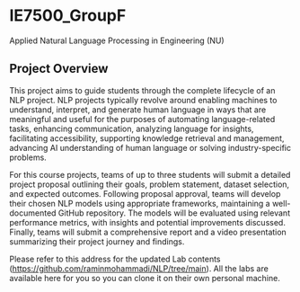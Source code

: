 # IE7500_GroupF
Applied Natural Language Processing in Engineering (NU)

## Project Overview

This project aims to guide students through the complete lifecycle of an NLP project. NLP projects typically revolve around enabling machines to understand, interpret, and generate human language in ways that are meaningful and useful for the purposes of automating language-related tasks, enhancing communication, analyzing language for insights, facilitating accessibility, supporting knowledge retrieval and management, advancing AI understanding of human language or solving industry-specific problems. 

For this course projects, teams of up to three students will submit a detailed project proposal outlining their goals, problem statement, dataset selection, and expected outcomes. Following proposal approval, teams will develop their chosen NLP models using appropriate frameworks, maintaining a well-documented GitHub repository. The models will be evaluated using relevant performance metrics, with insights and potential improvements discussed. Finally, teams will submit a comprehensive report and a video presentation summarizing their project journey and findings.

Please refer to this address for the updated Lab contents (https://github.com/raminmohammadi/NLP/tree/main). All the labs are available here for you so you can clone it on their own personal machine. 

